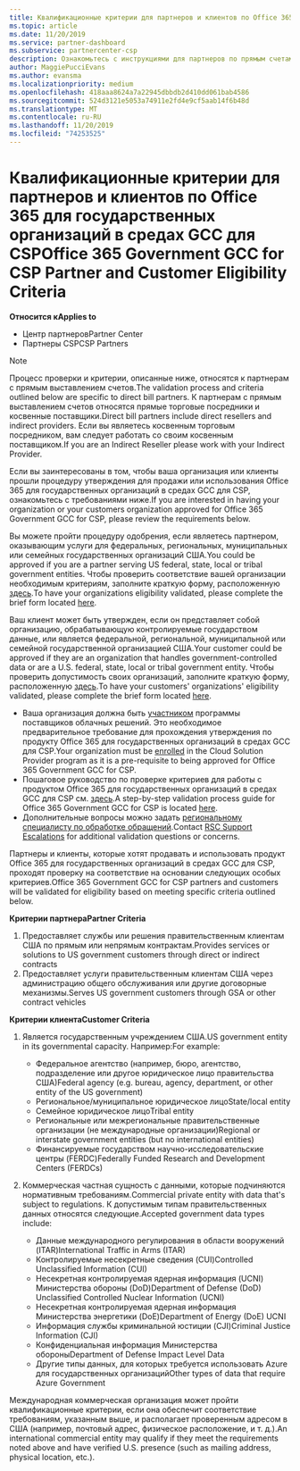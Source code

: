 ```yaml
---
title: Квалификационные критерии для партнеров и клиентов по Office 365 для государственных организаций в средах GCC | Центр партнеров
ms.topic: article
ms.date: 11/20/2019
ms.service: partner-dashboard
ms.subservice: partnercenter-csp
description: Ознакомьтесь с инструкциями для партнеров по прямым счетам (прямые торговые посредники, косвенные поставщики), чтобы проверить партнеров и клиентов для Office 365 правительства GCC для CSP.
author: MaggiePucciEvans
ms.author: evansma
ms.localizationpriority: medium
ms.openlocfilehash: 418aaa8624a7a22945dbbdb2d410dd061bab4586
ms.sourcegitcommit: 524d3121e5053a74911e2fd4e9cf5aab14f6b48d
ms.translationtype: MT
ms.contentlocale: ru-RU
ms.lasthandoff: 11/20/2019
ms.locfileid: "74253525"
---
```

# <a name="office-365-government-gcc-for-csp-partner-and-customer-eligibility-criteria"></a><span data-ttu-id="b2bd0-103">Квалификационные критерии для партнеров и клиентов по Office 365 для государственных организаций в средах GCC для CSP</span><span class="sxs-lookup"><span data-stu-id="b2bd0-103">Office 365 Government GCC for CSP Partner and Customer Eligibility Criteria</span></span>

<span data-ttu-id="b2bd0-104">**Относится к**</span><span class="sxs-lookup"><span data-stu-id="b2bd0-104">**Applies to**</span></span>

-  <span data-ttu-id="b2bd0-105">Центр партнеров</span><span class="sxs-lookup"><span data-stu-id="b2bd0-105">Partner Center</span></span>
-  <span data-ttu-id="b2bd0-106">Партнеры CSP</span><span class="sxs-lookup"><span data-stu-id="b2bd0-106">CSP Partners</span></span>

>[!NOTE]
><span data-ttu-id="b2bd0-107">Процесс проверки и критерии, описанные ниже, относятся к партнерам с прямым выставлением счетов.</span><span class="sxs-lookup"><span data-stu-id="b2bd0-107">The validation process and criteria outlined below are specific to direct bill partners.</span></span> <span data-ttu-id="b2bd0-108">К партнерам с прямым выставлением счетов относятся прямые торговые посредники и косвенные поставщики.</span><span class="sxs-lookup"><span data-stu-id="b2bd0-108">Direct bill partners include direct resellers and indirect providers.</span></span>  <span data-ttu-id="b2bd0-109">Если вы являетесь косвенным торговым посредником, вам следует работать со своим косвенным поставщиком.</span><span class="sxs-lookup"><span data-stu-id="b2bd0-109">If you are an Indirect Reseller please work with your Indirect Provider.</span></span> 

<span data-ttu-id="b2bd0-110">Если вы заинтересованы в том, чтобы ваша организация или клиенты прошли процедуру утверждения для продажи или использования Office 365 для государственных организаций в средах GCC для CSP, ознакомьтесь с требованиями ниже.</span><span class="sxs-lookup"><span data-stu-id="b2bd0-110">If you are interested in having your organization or your customers organization approved for Office 365 Government GCC for CSP, please review the requirements below.</span></span>

<span data-ttu-id="b2bd0-111">Вы можете пройти процедуру одобрения, если являетесь партнером, оказывающим услуги для федеральных, региональных, муниципальных или семейных государственных организаций США.</span><span class="sxs-lookup"><span data-stu-id="b2bd0-111">You could be approved if you are a partner serving US federal, state, local or tribal government entities.</span></span> <span data-ttu-id="b2bd0-112">Чтобы проверить соответствие вашей организации необходимым критериям, заполните краткую форму, расположенную [здесь](https://products.office.com/government/eligibility-validation?ReqType=CSPPartner).</span><span class="sxs-lookup"><span data-stu-id="b2bd0-112">To have your organizations eligibility validated, please complete the brief form located [here](https://products.office.com/government/eligibility-validation?ReqType=CSPPartner).</span></span>

<span data-ttu-id="b2bd0-113">Ваш клиент может быть утвержден, если он представляет собой организацию, обрабатывающую контролируемые государством данные, или является федеральной, региональной, муниципальной или семейной государственной организацией США.</span><span class="sxs-lookup"><span data-stu-id="b2bd0-113">Your customer could be approved if they are an organization that handles government-controlled data or are a U.S. federal, state, local or tribal government entity.</span></span> <span data-ttu-id="b2bd0-114">Чтобы проверить допустимость своих организаций, заполните краткую форму, расположенную [здесь](https://products.office.com/government/eligibility-validation?ReqType=CSPCustomer).</span><span class="sxs-lookup"><span data-stu-id="b2bd0-114">To have your customers' organizations' eligibility validated, please complete the brief form located [here](https://products.office.com/government/eligibility-validation?ReqType=CSPCustomer).</span></span> 

-   <span data-ttu-id="b2bd0-115">Ваша организация должна быть [участником](https://partnercenter.microsoft.com/partner/cloud-solution-provider) программы поставщиков облачных решений. Это необходимое предварительное требование для прохождения утверждения по продукту Office 365 для государственных организаций в средах GCC для CSP.</span><span class="sxs-lookup"><span data-stu-id="b2bd0-115">Your organization must be [enrolled](https://partnercenter.microsoft.com/partner/cloud-solution-provider) in the Cloud Solution Provider program as it is a pre-requisite to being approved for Office 365 Government GCC for CSP.</span></span>
-   <span data-ttu-id="b2bd0-116">Пошаговое руководство по проверке критериев для работы с продуктом Office 365 для государственных организаций в средах GCC для CSP см. [здесь](https://go.microsoft.com/fwlink/?linkid=2007323).</span><span class="sxs-lookup"><span data-stu-id="b2bd0-116">A step-by-step validation process guide for Office 365 Government GCC for CSP is located [here](https://go.microsoft.com/fwlink/?linkid=2007323).</span></span>
-   <span data-ttu-id="b2bd0-117">Дополнительные вопросы можно задать [региональному специалисту по обработке обращений](mailto:usgcce@microsoft.com).</span><span class="sxs-lookup"><span data-stu-id="b2bd0-117">Contact [RSC Support Escalations](mailto:usgcce@microsoft.com) for additional validation questions or concerns.</span></span>

<span data-ttu-id="b2bd0-118">Партнеры и клиенты, которые хотят продавать и использовать продукт Office 365 для государственных организаций в средах GCC для CSP, проходят проверку на соответствие на основании следующих особых критериев.</span><span class="sxs-lookup"><span data-stu-id="b2bd0-118">Office 365 Government GCC for CSP partners and customers will be validated for eligibility based on meeting specific criteria outlined below.</span></span>

<span data-ttu-id="b2bd0-119">**Критерии партнера**</span><span class="sxs-lookup"><span data-stu-id="b2bd0-119">**Partner Criteria**</span></span>
1.  <span data-ttu-id="b2bd0-120">Предоставляет службы или решения правительственным клиентам США по прямым или непрямым контрактам.</span><span class="sxs-lookup"><span data-stu-id="b2bd0-120">Provides services or solutions to US government customers through direct or indirect contracts</span></span>
2.  <span data-ttu-id="b2bd0-121">Предоставляет услуги правительственным клиентам США через администрацию общего обслуживания или другие договорные механизмы.</span><span class="sxs-lookup"><span data-stu-id="b2bd0-121">Serves US government customers through GSA or other contract vehicles</span></span>

<span data-ttu-id="b2bd0-122">**Критерии клиента**</span><span class="sxs-lookup"><span data-stu-id="b2bd0-122">**Customer Criteria**</span></span>
1.  <span data-ttu-id="b2bd0-123">Является государственным учреждением США.</span><span class="sxs-lookup"><span data-stu-id="b2bd0-123">US government entity in its governmental capacity.</span></span> <span data-ttu-id="b2bd0-124">Например:</span><span class="sxs-lookup"><span data-stu-id="b2bd0-124">For example:</span></span>
 
    -  <span data-ttu-id="b2bd0-125">Федеральное агентство (например, бюро, агентство, подразделение или другое юридическое лицо правительства США)</span><span class="sxs-lookup"><span data-stu-id="b2bd0-125">Federal agency (e.g. bureau, agency, department, or other entity of the US government)</span></span>
    -   <span data-ttu-id="b2bd0-126">Региональное/муниципальное юридическое лицо</span><span class="sxs-lookup"><span data-stu-id="b2bd0-126">State/local entity</span></span> 
    -   <span data-ttu-id="b2bd0-127">Семейное юридическое лицо</span><span class="sxs-lookup"><span data-stu-id="b2bd0-127">Tribal entity</span></span>
    -   <span data-ttu-id="b2bd0-128">Региональные или межрегиональные правительственные организации (не международные организации)</span><span class="sxs-lookup"><span data-stu-id="b2bd0-128">Regional or interstate government entities (but no international entities)</span></span>
    -   <span data-ttu-id="b2bd0-129">Финансируемые государством научно-исследовательские центры (FERDC)</span><span class="sxs-lookup"><span data-stu-id="b2bd0-129">Federally Funded Research and Development Centers (FERDCs)</span></span>

2.  <span data-ttu-id="b2bd0-130">Коммерческая частная сущность с данными, которые подчиняются нормативным требованиям.</span><span class="sxs-lookup"><span data-stu-id="b2bd0-130">Commercial private entity with data that's subject to regulations.</span></span> <span data-ttu-id="b2bd0-131">К допустимым типам правительственных данных относятся следующие.</span><span class="sxs-lookup"><span data-stu-id="b2bd0-131">Accepted government data types include:</span></span> 
    -   <span data-ttu-id="b2bd0-132">Данные международного регулирования в области вооружений (ITAR)</span><span class="sxs-lookup"><span data-stu-id="b2bd0-132">International Traffic in Arms (ITAR)</span></span>
    -   <span data-ttu-id="b2bd0-133">Контролируемые несекретные сведения (CUI)</span><span class="sxs-lookup"><span data-stu-id="b2bd0-133">Controlled Unclassified Information (CUI)</span></span>
    -   <span data-ttu-id="b2bd0-134">Несекретная контролируемая ядерная информация (UCNI) Министерства обороны (DoD)</span><span class="sxs-lookup"><span data-stu-id="b2bd0-134">Department of Defense (DoD) Unclassified Controlled Nuclear Information (UCNI)</span></span>
    -   <span data-ttu-id="b2bd0-135">Несекретная контролируемая ядерная информация Министерства энергетики (DoE)</span><span class="sxs-lookup"><span data-stu-id="b2bd0-135">Department of Energy (DoE) UCNI</span></span>
    -   <span data-ttu-id="b2bd0-136">Информация службы криминальной юстиции (CJI)</span><span class="sxs-lookup"><span data-stu-id="b2bd0-136">Criminal Justice Information (CJI)</span></span>
    -   <span data-ttu-id="b2bd0-137">Конфиденциальная информация Министерства обороны</span><span class="sxs-lookup"><span data-stu-id="b2bd0-137">Department of Defense Impact Level Data</span></span>
    -   <span data-ttu-id="b2bd0-138">Другие типы данных, для которых требуется использовать Azure для государственных организаций</span><span class="sxs-lookup"><span data-stu-id="b2bd0-138">Other types of data that require Azure Government</span></span>

<span data-ttu-id="b2bd0-139">Международная коммерческая организация может пройти квалификационные критерии, если она обеспечит соответствие требованиям, указанным выше, и располагает проверенным адресом в США (например, почтовый адрес, физическое расположение, и т. д.).</span><span class="sxs-lookup"><span data-stu-id="b2bd0-139">An international commercial entity may qualify if they meet the requirements noted above and have verified U.S. presence (such as mailing address, physical location, etc.).</span></span>

